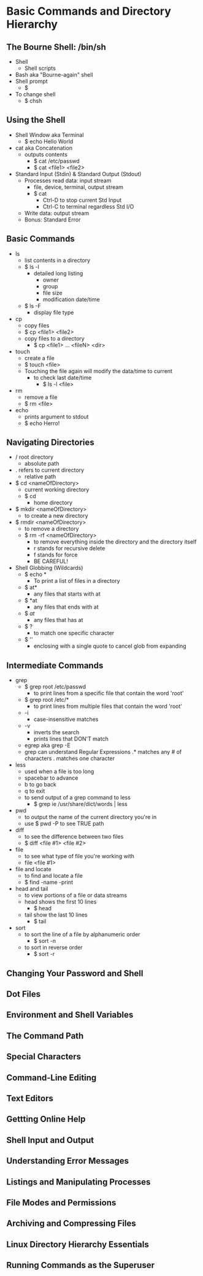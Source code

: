 # Basic Commands and Directory Hierarchy

## The Bourne Shell: /bin/sh
- Shell
    - Shell scripts
- Bash aka "Bourne-again" shell
- Shell prompt
    - $
- To change shell
    - $ chsh

## Using the Shell
- Shell Window aka Terminal
    - $ echo Hello World
- cat aka Concatenation
    - outputs contents
        - $ cat /etc/passwd
        - $ cat \<file1> \<file2>
- Standard Input (Stdin) & Standard Output (Stdout)
    - Processes read data: input stream
        - file, device, terminal, output stream
        - $ cat
            - Ctrl-D to stop current Std Input
            - Ctrl-C to terminal regardless Std I/O
    - Write data: output stream
    - Bonus: Standard Error

## Basic Commands
- ls
    - list contents in a directory
    - $ ls -l
        - detailed long listing
            - owner
            - group
            - file size
            - modification date/time
    - $ ls -F
        - display file type
- cp
    - copy files
    - $ cp \<file1> \<file2>
    - copy files to a directory
        - $ cp \<file1> ... \<fileN> \<dir>
- touch
    - create a file
    - $ touch \<file>
    - Touching the file again will modify the data/time to current
        - to check last date/time
            - $ ls -l \<file> 
- rm
    - remove a file
    - $ rm \<file>
- echo
    - prints argument to stdout
    - $ echo Herro!

## Navigating Directories
- / root directory
    - absolute path
- . refers to current directory
    - relative path
- $ cd \<nameOfDirectory>
    - current working directory
    - $ cd
        - home directory
- $ mkdir \<nameOfDirectory>
    - to create a new directory
- $ rmdir \<nameOfDirectory>
    - to remove a directory
    - $ rm -rf \<nameOfDirectory>
        - to remove everything inside the directory and the directory itself
        - r stands for recursive delete
        - f stands for force
        - BE CAREFUL!
- Shell Globbing (Wildcards)
    - $ echo *
        - To print a list of files in a directory    
    - $ at*
        - any files that starts with at
    - $ *at
        - any files that ends with at
    - $ *at*
        - any files that has at
    - $ ?
        - to match one specific character
    - $ ''
        - enclosing with a single quote to cancel glob from expanding

## Intermediate Commands
- grep
    - $ grep root /etc/passwd
        - to print lines from a specific file that contain the word 'root'
    - $ grep root /etc/*
        - to print lines from multiple files that contain the word 'root'
    - -i
        - case-insensitive matches
    - -v
        - inverts the search
        - prints lines that DON'T match
    - egrep aka grep -E
    - grep can understand Regular Expressions
        .* matches any # of characters
        . matches one character
- less
    - used when a file is too long
    - spacebar to advance
    - b to go back
    - q to exit
    - to send output of a grep command to less
        - $ grep ie /usr/share/dict/words | less
- pwd
    - to output the name of the current directory you're in
    - use $ pwd -P to see TRUE path
- diff
    - to see the difference between two files
    - $ diff <file #1> <file #2>
- file
    - to see what type of file you're working with
    - file <file #1>
- file and locate
    - to find and locate a file 
    - $ find <name of directory> -name <name of file> -print
- head and tail
    - to view portions of a file or data streams
    - head shows the first 10 lines
         - $ head <name of file>
    - tail show the last 10 lines
        - $ tail <name of file>
- sort
    - to sort the line of a file by alphanumeric order
        - $ sort <name of file> -n 
    - to sort in reverse order
        - $ sort <name of file> -r

## Changing Your Password and Shell

## Dot Files

## Environment and Shell Variables

## The Command Path

## Special Characters

## Command-Line Editing

## Text Editors

## Gettting Online Help

## Shell Input and Output

## Understanding Error Messages

## Listings and Manipulating Processes

## File Modes and Permissions

## Archiving and Compressing Files

## Linux Directory Hierarchy Essentials

## Running Commands as the Superuser
